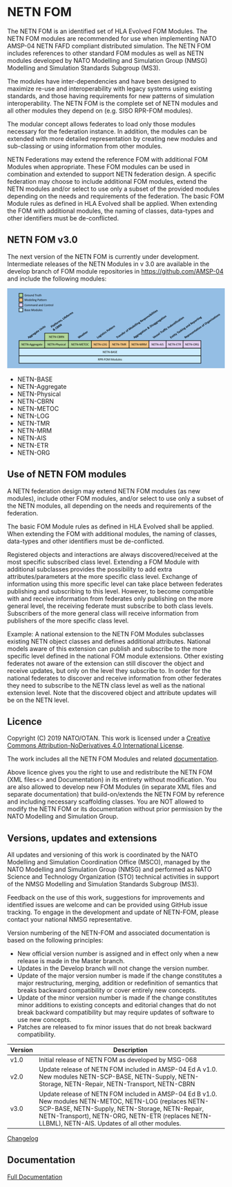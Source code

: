 # NETN FOM

The NETN FOM is an identified set of HLA Evolved FOM Modules. The NETN FOM modules are recommended for use when implementing NATO AMSP-04 NETN FAFD compliant distributed simulation. The NETN FOM includes references to other standard FOM modules as well as NETN modules developed by NATO Modelling and Simulation Group (NMSG) Modelling and Simulation Standards Subgroup (MS3).

The modules have inter-dependencies and have been designed to maximize re-use and interoperability with legacy systems using existing standards, and those having requirements for new patterns of simulation interoperability. The NETN FOM is the complete set of NETN modules and all other modules they depend on (e.g. SISO RPR-FOM modules).

The modular concept allows federates to load only those modules necessary for the federation instance. In addition, the modules can be extended with more detailed representation by creating new modules and sub-classing or using information from other modules.

NETN Federations may extend the reference FOM with additional FOM Modules when appropriate. These FOM modules can be used in combination and extended to support NETN federation design. A specific federation may choose to include additional FOM modules, extend the NETN modules and/or select to use only a subset of the provided modules depending on the needs and requirements of the federation. The basic FOM Module rules as defined in HLA Evolved shall be applied. When extending the FOM with additional modules, the naming of classes, data-types and other identifiers must be de-conflicted.

## NETN FOM v3.0
The next version of the NETN FOM is currently under development.
Intermediate releases of the NETN Modules in v 3.0 are available in the develop branch of FOM module repositories in https://github.com/AMSP-04 and include the following modules:

<img src="./images/NETN FOM v3.0 Draft.png"/>

* NETN-BASE
* NETN-Aggregate
* NETN-Physical
* NETN-CBRN
* NETN-METOC
* NETN-LOG
* NETN-TMR
* NETN-MRM
* NETN-AIS
* NETN-ETR
* NETN-ORG

## Use of NETN FOM modules

A NETN federation design may extend NETN FOM modules (as new modules), include other FOM modules, and/or select to use only a subset of the NETN modules, all depending on the needs and requirements of the federation. 

The basic FOM Module rules as defined in HLA Evolved shall be applied. When extending the FOM with additional modules, the naming of classes, data-types and other identifiers must be de-conflicted.

Registered objects and interactions are always discovered/received at the most specific subscribed class level. Extending a FOM Module with additional subclasses provides the possibility to add extra attributes/parameters at the more specific class level. Exchange of information using this more specific level can take place between federates publishing and subscribing to this level. However, to become compatible with and receive information from federates only publishing on the more general level, the receiving federate must subscribe to both class levels. Subscribers of the more general class will receive information from publishers of the more specific class level.

Example: A national extension to the NETN FOM Modules subclasses existing NETN object classes and defines additional attributes. National models aware of this extension can publish and subscribe to the more specific level defined in the national FOM module extensions. Other existing federates not aware of the extension can still discover the object and receive updates, but only on the level they subscribe to. In order for the national federates to discover and receive information from other federates they need to subscribe to the NETN class level as well as the national extension level. Note that the discovered object and attribute updates will be on the NETN level.

## Licence

Copyright (C) 2019 NATO/OTAN.
This work is licensed under a [Creative Commons Attribution-NoDerivatives 4.0 International License](LICENCE.md). 

The work includes all the NETN FOM Modules and related [documentation](NETN-FOM.md).

Above licence gives you the right to use and redistribute the NETN FOM (XML files<> and Documentation) in its entirety without modification. You are also allowed to develop new FOM Modules (in separate XML files and separate documentation) that build-on/extends the NETN FOM by reference and including necessary scaffolding classes. You are NOT allowed to modify the NETN FOM or its documentation without prior permission by the NATO Modelling and Simulation Group. 

## Versions, updates and extensions

All updates and versioning of this work is coordinated by the NATO Modelling and Simulation Coordination Office (MSCO), managed by the NATO Modelling and Simulation Group (NMSG) and performed as NATO Science and Technology Organization (STO) technical activities in support of the NMSG Modelling and Simulation Standards Subgroup (MS3).

Feedback on the use of this work, suggestions for improvements and identified issues are welcome and can be provided using GitHub issue tracking. To engage in the development and update of NETN-FOM, please contact your national NMSG representative.

Version numbering of the NETN-FOM and associated documentation is based on the following principles:

* New official version number is assigned and in effect only when a new release is made in the Master branch.
* Updates in the Develop branch will not change the version number.
* Update of the major version number is made if the change constitutes a major restructuring, merging, addition or redefinition of semantics that breaks backward compatibility or cover entirely new concepts.
* Update of the minor version number is made if the change constitutes minor additions to existing concepts and editorial changes that do not break backward compatibility but may require updates of software to use new concepts.
* Patches are released to fix minor issues that do not break backward compatibility.

|Version|Description|
|---|---|
|v1.0|Initial release of NETN FOM as developed by MSG-068 |
|v2.0|Update release of NETN FOM included in AMSP-04 Ed A v1.0. New modules NETN-SCP-BASE, NETN-Supply, NETN-Storage, NETN-Repair, NETN-Transport, NETN-CBRN|
|v3.0|Update release of NETN FOM included in AMSP-04 Ed B v1.0. New modules NETN-METOC, NETN-LOG (replaces NETN-SCP-BASE, NETN-Supply, NETN-Storage, NETN-Repair, NETN-Transport), NETN-ORG, NETN-ETR (replaces NETN-LLBML), NETN-AIS. Updates of all other modules.|

[Changelog](changelog.md)

## Documentation

[Full Documentation](NETN-FOM.md)
